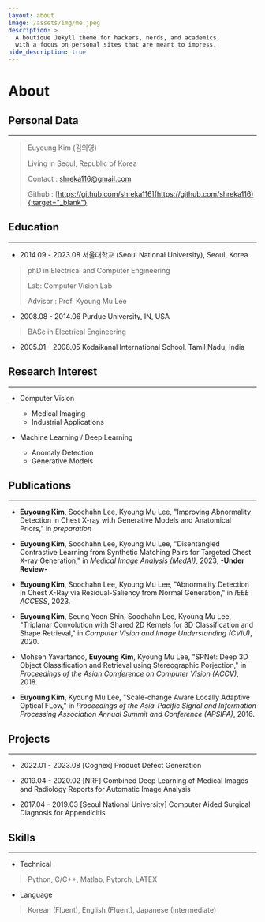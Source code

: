 ```yaml
---
layout: about
image: /assets/img/me.jpeg
description: >
  A boutique Jekyll theme for hackers, nerds, and academics,
  with a focus on personal sites that are meant to impress.
hide_description: true
---
```


# About

<!--author-->

## Personal Data
---
> Euyoung Kim (김의영)
>
> Living in Seoul, Republic of Korea
>
> Contact : shreka116@gmail.com
>
> Github : [https://github.com/shreka116](https://github.com/shreka116){:target="_blank"}

## Education
---

* 2014.09 - 2023.08 서울대학교 (Seoul National University), Seoul, Korea
> phD in Electrical and Computer Engineering
>
> Lab: Computer Vision Lab
>
> Advisor : Prof. Kyoung Mu Lee

* 2008.08 - 2014.06 Purdue University, IN, USA
> BASc in Electrical Engineering

* 2005.01 - 2008.05 Kodaikanal International School, Tamil Nadu, India

## Research Interest
---

* Computer Vision
  + Medical Imaging
  + Industrial Applications

* Machine Learning / Deep Learning
  + Anomaly Detection
  + Generative Models

## Publications
---

* __Euyoung Kim__, Soochahn Lee, Kyoung Mu Lee, "Improving Abnormality Detection in Chest X-ray with Generative Models and Anatomical Priors," in _preparation_

* __Euyoung Kim__, Soochahn Lee, Kyoung Mu Lee, "Disentangled Contrastive Learning from Synthetic Matching Pairs for Targeted Chest X-ray Generation," in _Medical Image Analysis (MedAI)_, 2023, __-Under Review-__

* __Euyoung Kim__, Soochahn Lee, Kyoung Mu Lee, "Abnormality Detection in Chest X-Ray via Residual-Saliency from Normal Generation," in _IEEE ACCESS_, 2023.

* __Euyoung Kim__, Seung Yeon Shin, Soochahn Lee, Kyoung Mu Lee, "Triplanar Convolution with Shared 2D Kernels for 3D Classification and Shape Retrieval," in _Computer Vision and Image Understanding (CVIU)_, 2020.

* Mohsen Yavartanoo, __Euyoung Kim__, Kyoung Mu Lee, "SPNet: Deep 3D Object Classification and Retrieval using Stereographic Porjection," in _Proceedings of the Asian Comference on Computer Vision (ACCV)_, 2018.

* __Euyoung Kim__, Kyoung Mu Lee, "Scale-change Aware Locally Adaptive Optical FLow," in _Proceedings of the Asia-Pacific Signal and Information Processing Association Annual Summit and Conference (APSIPA)_, 2016.

## Projects
---

* 2022.01 - 2023.08 [Cognex] Product Defect Generation

* 2019.04 - 2020.02 [NRF] Combined Deep Learning of Medical Images and Radiology Reports for Automatic Image Analysis

* 2017.04 - 2019.03 [Seoul National University] Computer Aided Surgical Diagnosis for Appendicitis

## Skills
---

* Technical
> Python, C/C++, Matlab, Pytorch, LATEX

* Language
> Korean (Fluent), English (Fluent), Japanese (Intermediate)